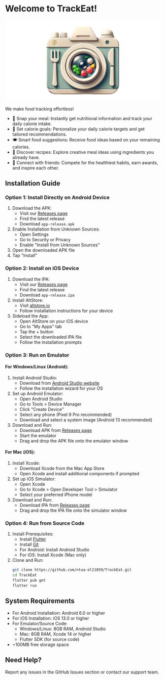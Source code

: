 # Welcome to TrackEat!

![TrackEat Logo](assets/images/img_logo.png "TrackEat Logo")

We make food tracking effortless!
- 📸 Snap your meal: Instantly get nutritional information and track your daily calorie intake.
- 🎯 Set calorie goals: Personalize your daily calorie targets and get tailored recommendations.
- 🍽️ Smart food suggestions: Receive food ideas based on your remaining calories.
- 🥗 Discover recipes: Explore creative meal ideas using ingredients you already have.
- 🤝 Connect with friends: Compete for the healthiest habits, earn awards, and inspire each other.

## Installation Guide

### Option 1: Install Directly on Android Device
1. Download the APK:
   - Visit our [Releases page](https://github.com/ntua-el21059/TrackEat/releases)
   - Find the latest release
   - Download `app-release.apk`
2. Enable Installation from Unknown Sources:
   - Open Settings
   - Go to Security or Privacy
   - Enable "Install from Unknown Sources"
3. Open the downloaded APK file
4. Tap "Install"

### Option 2: Install on iOS Device
1. Download the IPA:
   - Visit our [Releases page](https://github.com/ntua-el21059/TrackEat/releases)
   - Find the latest release
   - Download `app-release.ipa`
2. Install AltStore:
   - Visit [altstore.io](https://altstore.io)
   - Follow installation instructions for your device
3. Sideload the App:
   - Open AltStore on your iOS device
   - Go to "My Apps" tab
   - Tap the + button
   - Select the downloaded IPA file
   - Follow the installation prompts

### Option 3: Run on Emulator
#### For Windows/Linux (Android):
1. Install Android Studio:
   - Download from [Android Studio website](https://developer.android.com/studio)
   - Follow the installation wizard for your OS
2. Set up Android Emulator:
   - Open Android Studio
   - Go to Tools > Device Manager
   - Click "Create Device"
   - Select any phone (Pixel 9 Pro recommended)
   - Download and select a system image (Android 13 recommended)
3. Download and Run:
   - Download APK from [Releases page](https://github.com/ntua-el21059/TrackEat/releases)
   - Start the emulator
   - Drag and drop the APK file onto the emulator window

#### For Mac (iOS):
1. Install Xcode:
   - Download Xcode from the Mac App Store
   - Open Xcode and install additional components if prompted
2. Set up iOS Simulator:
   - Open Xcode
   - Go to Xcode > Open Developer Tool > Simulator
   - Select your preferred iPhone model
3. Download and Run:
   - Download IPA from [Releases page](https://github.com/ntua-el21059/TrackEat/releases)
   - Drag and drop the IPA file onto the simulator window

### Option 4: Run from Source Code
1. Install Prerequisites:
   - Install [Flutter](https://flutter.dev/docs/get-started/install)
   - Install [Git](https://git-scm.com/downloads)
   - For Android: Install Android Studio
   - For iOS: Install Xcode (Mac only)
2. Clone and Run:
   ```bash
   git clone https://github.com/ntua-el21059/TrackEat.git
   cd TrackEat
   flutter pub get
   flutter run
   ```

## System Requirements
- For Android Installation: Android 6.0 or higher
- For iOS Installation: iOS 13.0 or higher
- For Emulator/Source Code: 
  - Windows/Linux: 8GB RAM, Android Studio
  - Mac: 8GB RAM, Xcode 14 or higher
  - Flutter SDK (for source code)
- ~100MB free storage space

## Need Help?
Report any issues in the GitHub Issues section or contact our support team.
